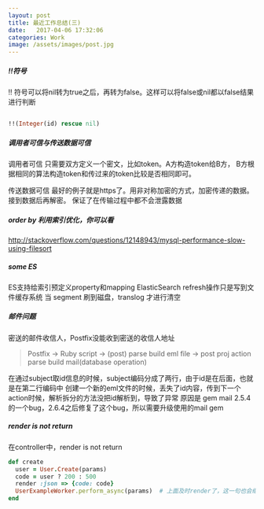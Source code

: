 ```yaml
---
layout: post
title: 最近工作总结(三)
date:   2017-04-06 17:32:06
categories: Work
image: /assets/images/post.jpg
---
```


##### !!符号
!! 符号可以将nil转为true之后，再转为false。这样可以将false或nil都以false结果进行判断

```ruby

!!(Integer(id) rescue nil)
```
##### 调用者可信与传送数据可信
调用者可信 只需要双方定义一个密文，比如token。A方构造token给B方，
B方根据相同的算法构造token和传过来的token比较是否相同即可。

传送数据可信 最好的例子就是https了。用非对称加密的方式，加密传递的数据。接到数据后再解密。
保证了在传输过程中都不会泄露数据

##### order by 利用索引优化，你可以看
http://stackoverflow.com/questions/12148943/mysql-performance-slow-using-filesort

##### some ES
ES支持给索引预定义property和mapping
ElasticSearch refresh操作只是写到文件缓存系统
当 segment 刷到磁盘，translog 才进行清空

##### 邮件问题
密送的邮件收信人，Postfix没能收到密送的收信人地址

> Postfix -> Ruby script -> (post) parse build eml file -> post proj action parse build mail(database operation)

在通过subject取id信息的时候，subject编码分成了两行，由于id是在后面，也就是在第二行编码中
创建一个新的eml文件的时候，丢失了id内容，传到下一个action时候，解析拆分的方法没把id解析到，导致了异常
原因是 gem mail 2.5.4的一个bug，2.6.4之后修复了这个bug，所以需要升级使用的mail gem

##### render is not return
在controller中，render is not return

```ruby
def create
  user = User.Create(params)
  code = user ? 200 : 500
  render :json => {code: code}
  UserExampleWorker.perform_async(params)  # 上面及时render了，这一句也会继续执行下去。redirect_to 和这里类似
end

```
